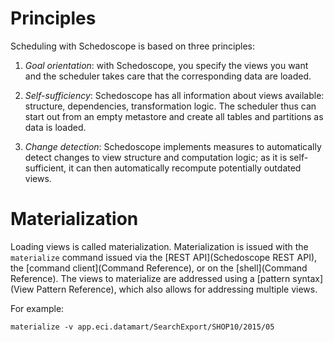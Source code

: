 # Principles

Scheduling with Schedoscope is based on three principles:

1. _Goal orientation_: with Schedoscope, you specify the views you want and the scheduler takes care that the corresponding data are loaded.

2. _Self-sufficiency_: Schedoscope has all information about views available: structure, dependencies, transformation logic. The scheduler thus can start out from an empty metastore and create all tables and partitions as data is loaded.

3. _Change detection_: Schedoscope implements measures to automatically detect changes to view structure and computation logic; as it is self-sufficient, it can then automatically recompute potentially outdated views.

# Materialization

Loading views is called materialization. Materialization is issued with the `materialize` command issued via the [REST API](Schedoscope REST API), the [command client](Command Reference), or on the [shell](Command Reference). The views to materialize are addressed using a [pattern syntax](View Pattern Reference), which also allows for addressing multiple views.

For example:

    materialize -v app.eci.datamart/SearchExport/SHOP10/2015/05


